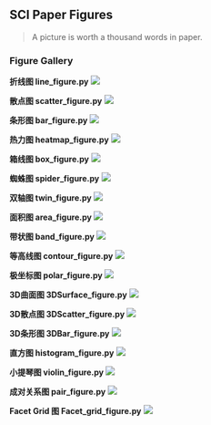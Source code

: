 ## SCI Paper Figures

> A picture is worth a thousand words in paper.

### Figure Gallery

**折线图 line_figure.py**
![](images/line_figure.png)

**散点图 scatter_figure.py**
![](images/scatter_figure.png)

**条形图 bar_figure.py**
![](images/bar_figure.png)

**热力图 heatmap_figure.py**
![](images/heatmap_figure.png)

**箱线图 box_figure.py**
![](images/box_figure.png)

**蜘蛛图 spider_figure.py**
![](images/spider_figure.png)

**双轴图 twin_figure.py**
![](images/twin_figure.png)

**面积图 area_figure.py**
![](images/area_figure.png)

**带状图 band_figure.py**
![](images/bar_figure.png)

**等高线图 contour_figure.py**
![](images/contour_figure.png)

**极坐标图 polar_figure.py**
![](images/polar_figure.png)

**3D曲面图 3DSurface_figure.py**
![](images/3DSurface_figure.png)

**3D散点图 3DScatter_figure.py**
![](images/3DScatter_figure.png)

**3D条形图 3DBar_figure.py**
![](images/3DBar_figure.png)

**直方图 histogram_figure.py**
![](images/histogram_figure.png)

**小提琴图 violin_figure.py**
![](images/violin_figure.png)

**成对关系图 pair_figure.py**
![](images/pair_figure.png)

**Facet Grid 图 Facet_grid_figure.py**
![](images/Facet_grid_figure.png)

